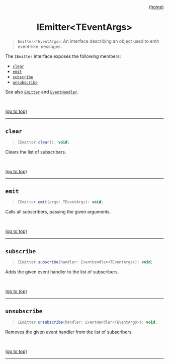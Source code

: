 <div id="top" align="right"><a href="https://github.com/auturge/logger#readme">(home)</a></div>

# <h1 align="center">IEmitter&lt;TEventArgs&gt;</h1> #

> `Emitter<TEventArgs>`: An interface describing an object used to emit event-like messages.

The `IEmitter` interface exposes the following members:

- [`clear`](#clear)
- [`emit`](#emit)
- [`subscribe`](#subscribe)
- [`unsubscribe`](#unsubscribe)

See also [`Emitter`](emitter) and [`EventHandler`](event-handler).

<br>

<a href="#top">(go to top)</a>

----

## `clear` ##

> ```javascript
> IEmitter.clear(): void;
> ```

Clears the list of subscribers.

<br>

<a href="#top">(go to top)</a>

----

## `emit` ##

> ```javascript
> IEmitter.emit(args: TEventArgs): void;
> ```

Calls all subscribers, passing the given arguments.

<br>

<a href="#top">(go to top)</a>

----

## `subscribe` ##

> ```javascript
> IEmitter.subscribe(handler: EventHandler<TEventArgs>): void;
> ```

Adds the given event handler to the list of subscribers.

<br>

<a href="#top">(go to top)</a>

----

## `unsubscribe` ##

> ```javascript
> IEmitter.unsubscribe(handler: EventHandler<TEventArgs>): void;
> ```

Removes the given event handler from the list of subscribers.

<br>

<a href="#top">(go to top)</a>

----

[emitter]:emitter.md
[event-handler]: EventHandler.md
